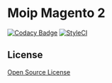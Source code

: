 # Moip Magento 2

[![Codacy Badge](https://api.codacy.com/project/badge/Grade/b7e3de5c39e546ce82f94d53be2f1277)](https://app.codacy.com/gh/elisei/dev-moip?utm_source=github.com&utm_medium=referral&utm_content=elisei/dev-moip&utm_campaign=Badge_Grade)
[![StyleCI](https://github.styleci.io/repos/313957215/shield?branch=main)](https://github.styleci.io/repos/313957215?branch=main)

## License
[Open Source License](LICENSE.txt)
